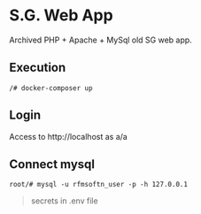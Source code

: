 # S.G. Web App 

Archived PHP + Apache + MySql old SG web app.

## Execution
```
/# docker-composer up
```
## Login
Access to http://localhost as a/a
## Connect mysql
``` 
root/# mysql -u rfmsoftn_user -p -h 127.0.0.1
```
> secrets in .env file